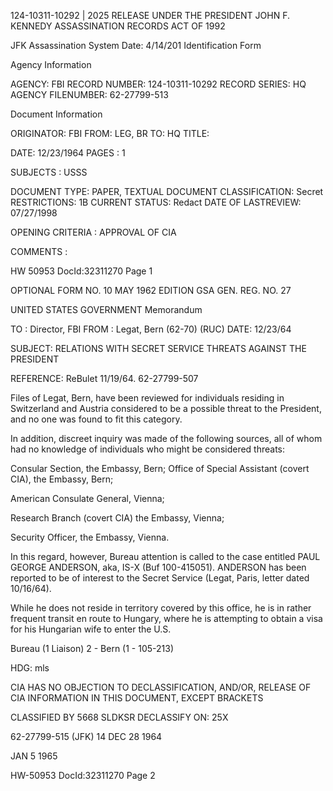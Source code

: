 124-10311-10292 | 2025 RELEASE UNDER THE PRESIDENT JOHN F. KENNEDY ASSASSINATION RECORDS ACT OF 1992

JFK Assassination System Date: 4/14/201
Identification Form

Agency Information

AGENCY: FBI
RECORD NUMBER: 124-10311-10292
RECORD SERIES: HQ
AGENCY FILENUMBER: 62-27799-513

Document Information

ORIGINATOR: FBI
FROM: LEG, BR
TO: HQ
TITLE:

DATE: 12/23/1964
PAGES : 1

SUBJECTS :
USSS

DOCUMENT TYPE: PAPER, TEXTUAL DOCUMENT
CLASSIFICATION: Secret
RESTRICTIONS: 1B
CURRENT STATUS: Redact
DATE OF LASTREVIEW: 07/27/1998

OPENING CRITERIA : APPROVAL OF CIA

COMMENTS :

HW 50953 DocId:32311270 Page 1

OPTIONAL FORM NO. 10
MAY 1962 EDITION
GSA GEN. REG. NO. 27

UNITED STATES GOVERNMENT
Memorandum

TO : Director, FBI
FROM : Legat, Bern (62-70) (RUC)
DATE: 12/23/64

SUBJECT: RELATIONS WITH SECRET SERVICE
THREATS AGAINST THE PRESIDENT

REFERENCE: ReBulet 11/19/64. 62-27799-507

Files of Legat, Bern, have been reviewed for individuals residing in Switzerland and Austria considered to be a possible threat to the President, and no one was found to fit this category.

In addition, discreet inquiry was made of the following sources, all of whom had no knowledge of individuals who might be considered threats:

Consular Section, the Embassy, Bern;
Office of Special Assistant (covert CIA), the Embassy, Bern;

American Consulate General, Vienna;

Research Branch (covert CIA) the Embassy, Vienna;

Security Officer, the Embassy, Vienna.

In this regard, however, Bureau attention is called to the case entitled PAUL GEORGE ANDERSON, aka, IS-X (Buf 100-415051). ANDERSON has been reported to be of interest to the Secret Service (Legat, Paris, letter dated 10/16/64).

While he does not reside in territory covered by this office, he is in rather frequent transit en route to Hungary, where he is attempting to obtain a visa for his Hungarian wife to enter the U.S.

Bureau (1 Liaison)
2 - Bern
(1 - 105-213)

HDG: mls

CIA HAS NO OBJECTION TO DECLASSIFICATION, AND/OR, RELEASE OF CIA INFORMATION IN THIS DOCUMENT, EXCEPT BRACKETS

CLASSIFIED BY 5668 SLDKSR
DECLASSIFY ON: 25X

62-27799-515 (JFK)
14 DEC 28 1964

JAN 5 1965

HW-50953 DocId:32311270 Page 2
